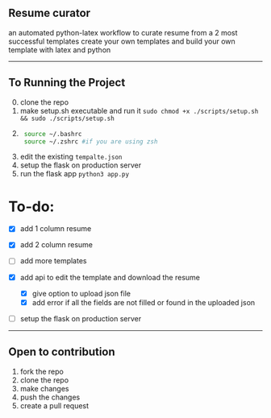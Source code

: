 ## Resume curator
an automated python-latex workflow to curate resume from a 2 most successful templates
create your own templates and build your own template with latex and python

---
## To Running the Project
0. clone the repo
1. make setup.sh executable and run it ```sudo chmod +x ./scripts/setup.sh && sudo ./scripts/setup.sh```
2. ```bash
    source ~/.bashrc
    source ~/.zshrc #if you are using zsh
    ```
2. edit the existing `tempalte.json`
3. setup the flask on production server 
4. run the flask app ```python3 app.py```


# To-do:
- [x] add 1 column resume
- [x] add 2 column resume
- [ ] add more templates
- [x] add api to edit the template and download the resume
    - [x] give option to upload json file
    - [x] add error if all the fields are not filled or found in the uploaded json
- [ ] setup the flask on production server


<!-- open to contribution section -->
---
## Open to contribution 
1. fork the repo
2. clone the repo
3. make changes
4. push the changes
5. create a pull request

